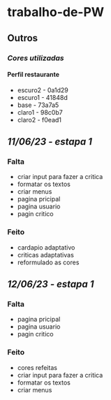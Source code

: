 # trabalho-de-PW

## Outros

### *Cores utilizadas*

#### Perfil restaurante

* escuro2 - 0a1d29
* escuro1 - 41848d
* base - 73a7a5
* claro1 - 98c0b7
* claro2 - f0ead1

## *11/06/23 - estapa 1*

### Falta

* criar input para fazer a critica
* formatar os textos
* criar menus
* pagina pricipal
* pagina usuario
* pagin critico

### Feito

* cardapio adaptativo
* criticas adaptativas
* reformulado as cores

## *12/06/23 - estapa 1*

### Falta

* pagina pricipal
* pagina usuario
* pagin critico

### Feito

* cores refeitas
* criar input para fazer a critica
* formatar os textos
* criar menus
